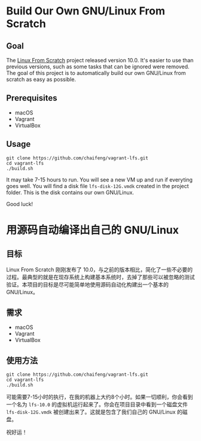 # Build Our Own GNU/Linux From Scratch

## Goal

The [Linux From Scratch](https://www.linuxfromscratch) project released version 10.0. It's easier to use than previous versions, such as some tasks that can be ignored were removed. The goal of this project is to automatically build our own GNU/Linux from scratch as easy as possible.

## Prerequisites

- macOS
- Vagrant
- VirtualBox

## Usage

    git clone https://github.com/chaifeng/vagrant-lfs.git
    cd vagrant-lfs
    ./build.sh

It may take 7-15 hours to run. You will see a new VM up and run if everyting goes well. You will find a disk file `lfs-disk-12G.vmdk` created in the project folder. This is the disk contains our own GNU/Linux.

Good luck!

# 用源码自动编译出自己的 GNU/Linux

## 目标

Linux From Scratch 刚刚发布了 10.0，与之前的版本相比，简化了一些不必要的过程。最典型的就是在现存系统上构建基本系统时，去掉了那些可以被忽略的测试验证。本项目的目标是尽可能简单地使用源码自动化构建出一个基本的 GNU/Linux。

## 需求

- macOS
- Vagrant
- VirtualBox

## 使用方法

    git clone https://github.com/chaifeng/vagrant-lfs.git
    cd vagrant-lfs
    ./build.sh

可能需要7-15小时的执行，在我的机器上大约8个小时。如果一切顺利，你会看到一个名为 `lfs-10.0` 的虚拟机运行起来了。你会在项目目录中看到一个磁盘文件 `lfs-disk-12G.vmdk` 被创建出来了。这就是包含了我们自己的 GNU/Linux 的磁盘。

祝好运！
